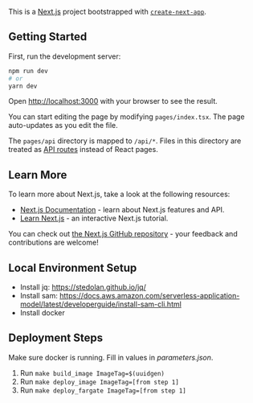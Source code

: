 This is a [Next.js](https://nextjs.org/) project bootstrapped with [`create-next-app`](https://github.com/vercel/next.js/tree/canary/packages/create-next-app).

## Getting Started

First, run the development server:

```bash
npm run dev
# or
yarn dev
```

Open [http://localhost:3000](http://localhost:3000) with your browser to see the result.

You can start editing the page by modifying `pages/index.tsx`. The page auto-updates as you edit the file.

The `pages/api` directory is mapped to `/api/*`. Files in this directory are treated as [API routes](https://nextjs.org/docs/api-routes/introduction) instead of React pages.

## Learn More

To learn more about Next.js, take a look at the following resources:

- [Next.js Documentation](https://nextjs.org/docs) - learn about Next.js features and API.
- [Learn Next.js](https://nextjs.org/learn) - an interactive Next.js tutorial.

You can check out [the Next.js GitHub repository](https://github.com/vercel/next.js/) - your feedback and contributions are welcome!

## Local Environment Setup

- Install jq: https://stedolan.github.io/jq/
- Install sam: https://docs.aws.amazon.com/serverless-application-model/latest/developerguide/install-sam-cli.html
- Install docker

## Deployment Steps

Make sure docker is running. Fill in values in _parameters.json_.

1. Run `make build_image ImageTag=$(uuidgen)`
2. Run `make deploy_image ImageTag=[from step 1]`
3. Run `make deploy_fargate ImageTag=[from step 1]`
